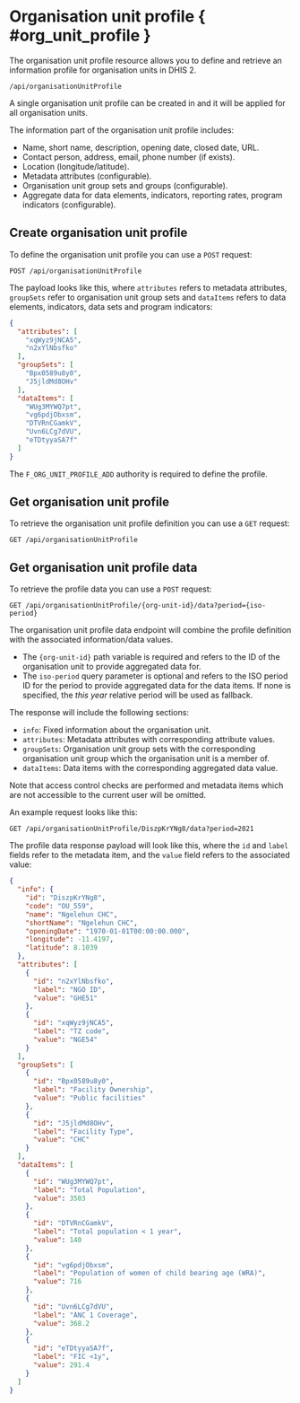 # Organisation unit profile { #org_unit_profile }

The organisation unit profile resource allows you to define and retrieve an information profile for organisation units in DHIS 2.

```
/api/organisationUnitProfile
```

A single organisation unit profile can be created in and it will be applied for all organisation units.

The information part of the organisation unit profile includes:

- Name, short name, description, opening date, closed date, URL.
- Contact person, address, email, phone number (if exists).
- Location (longitude/latitude).
- Metadata attributes (configurable).
- Organisation unit group sets and groups (configurable).
- Aggregate data for data elements, indicators, reporting rates, program indicators (configurable). 

## Create organisation unit profile

To define the organisation unit profile you can use a `POST` request:

```
POST /api/organisationUnitProfile
```

The payload looks like this, where `attributes` refers to metadata attributes,  `groupSets` refer to organisation unit group sets and `dataItems` refers to data elements, indicators, data sets and program indicators:

```json
{
  "attributes": [
    "xqWyz9jNCA5",
    "n2xYlNbsfko"
  ],
  "groupSets": [
    "Bpx0589u8y0",
    "J5jldMd8OHv"
  ],
  "dataItems": [
    "WUg3MYWQ7pt",
    "vg6pdjObxsm",
    "DTVRnCGamkV",
    "Uvn6LCg7dVU",
    "eTDtyyaSA7f"
  ]
}
```

The `F_ORG_UNIT_PROFILE_ADD` authority is required to define the profile.

## Get organisation unit profile

To retrieve the organisation unit profile definition you can use a `GET` request:

```
GET /api/organisationUnitProfile
```

## Get organisation unit profile data

To retrieve the profile data you can use a `POST` request:

```
GET /api/organisationUnitProfile/{org-unit-id}/data?period={iso-period}
```

The organisation unit profile data endpoint will combine the profile definition with the associated information/data values. 

* The `{org-unit-id}` path variable is required and refers to the ID of the organisation unit to provide aggregated data for.
* The `iso-period` query parameter is optional and refers to the ISO period ID for the period to provide aggregated data for the data items. If none is specified, the _this year_ relative period will be used as fallback.

The response will include the following sections:

* `info`: Fixed information about the organisation unit.
* `attributes`: Metadata attributes with corresponding attribute values.
* `groupSets`: Organisation unit group sets with the corresponding organisation unit group which the organisation unit is a member of.
* `dataItems`: Data items with the corresponding aggregated data value.

Note that access control checks are performed and metadata items which are not accessible to the current user will be omitted.

An example request looks like this:

```
GET /api/organisationUnitProfile/DiszpKrYNg8/data?period=2021
```

The profile data response payload will look like this, where the `id` and `label` fields refer to the metadata item, and the `value` field refers to the associated value:

```json
{
  "info": {
    "id": "DiszpKrYNg8",
    "code": "OU_559",
    "name": "Ngelehun CHC",
    "shortName": "Ngelehun CHC",
    "openingDate": "1970-01-01T00:00:00.000",
    "longitude": -11.4197,
    "latitude": 8.1039
  },
  "attributes": [
    {
      "id": "n2xYlNbsfko",
      "label": "NGO ID",
      "value": "GHE51"
    },
    {
      "id": "xqWyz9jNCA5",
      "label": "TZ code",
      "value": "NGE54"
    }
  ],
  "groupSets": [
    {
      "id": "Bpx0589u8y0",
      "label": "Facility Ownership",
      "value": "Public facilities"
    },
    {
      "id": "J5jldMd8OHv",
      "label": "Facility Type",
      "value": "CHC"
    }
  ],
  "dataItems": [
    {
      "id": "WUg3MYWQ7pt",
      "label": "Total Population",
      "value": 3503
    },
    {
      "id": "DTVRnCGamkV",
      "label": "Total population < 1 year",
      "value": 140
    },
    {
      "id": "vg6pdjObxsm",
      "label": "Population of women of child bearing age (WRA)",
      "value": 716
    },
    {
      "id": "Uvn6LCg7dVU",
      "label": "ANC 1 Coverage",
      "value": 368.2
    },
    {
      "id": "eTDtyyaSA7f",
      "label": "FIC <1y",
      "value": 291.4
    }
  ]
}
```

